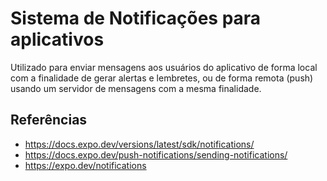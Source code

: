 # Sistema de Notificações para aplicativos

Utilizado para enviar mensagens aos usuários do aplicativo de forma local com a finalidade de gerar alertas e lembretes, ou de forma remota (push) usando um servidor de mensagens com a mesma finalidade.

## Referências

- https://docs.expo.dev/versions/latest/sdk/notifications/
- https://docs.expo.dev/push-notifications/sending-notifications/
- https://expo.dev/notifications